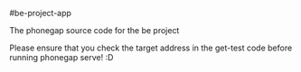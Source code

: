 #be-project-app

The phonegap source code for the be project

Please ensure that you check the target address in the get-test code before running phonegap serve! :D
